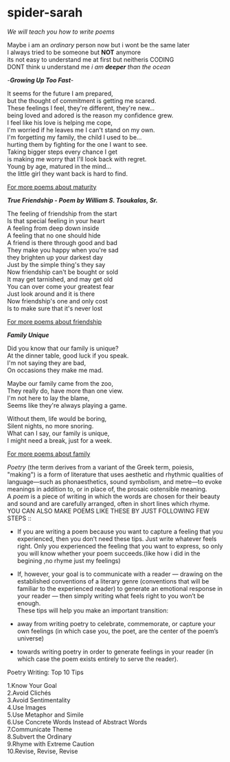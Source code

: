 # spider-sarah
*We will teach you how to write poems* 

Maybe i am an *ordinary* person now but i wont be the  same later  
I always tried to be someone but **NOT** anymore  
its not easy to understand me at first but neitheris CODING  
DONT think u understand me *i am **deeper** than the ocean*  

*-**Growing Up Too Fast**-*


It seems for the future I am prepared,  
but the thought of commitment is getting me scared.  
These feelings I feel, they're different, they're new...  
being loved and adored is the reason my confidence grew.  
I feel like his love is helping me cope,  
I'm worried if he leaves me I can't stand on my own.  
I'm forgetting my family, the child I used to be...  
hurting them by fighting for the one I want to see.  
Taking bigger steps every chance I get  
is making me worry that I'll look back with regret.  
Young by age, matured in the mind...  
the little girl they want back is hard to find.  



[For more poems about maturity](https://www.familyfriendpoems.com/poems/teen/growing-up/)  


*_**True Friendship - Poem by William S. Tsoukalas, Sr.**_*
 
The feeling of friendship from the start  
Is that special feeling in your heart  
A feeling from deep down inside  
A feeling that no one should hide  
A friend is there through good and bad  
They make you happy when you're sad  
they brighten up your darkest day  
Just by the simple thing's they say  
Now friendship can't be bought or sold  
It may get tarnished, and may get old  
You can over come your greatest fear  
Just look around and it is there  
Now friendship's one and only cost  
Is to make sure that it's never lost   



[For more poems about friendship](https://www.poemhunter.com/poems/friendship/)


*_**Family Unique**_*

Did you know that our family is unique?  
At the dinner table, good luck if you speak.   
I'm not saying they are bad,  
On occasions they make me mad.  

Maybe our family came from the zoo,  
They really do, have more than one view.  
I'm not here to lay the blame,  
Seems like they're always playing a game.  

Without them, life would be boring,  
Silent nights, no more snoring.  
What can I say, our family is unique,  
I might need a break, just for a week.  


[For more poems about family](http://www.anitapoems.com/poems-about-family.html)  


*Poetry* (the term derives from a variant of the Greek term, poiesis, "making") is a form of literature that uses aesthetic and rhythmic qualities of language—such as phonaesthetics, sound symbolism, and metre—to evoke meanings in addition to, or in place of, the prosaic ostensible meaning.  
A *poem* is a piece of writing in which the words are chosen for their beauty and sound and are carefully arranged, often in short lines which rhyme.  
YOU CAN ALSO MAKE POEMS LIKE THESE BY JUST FOLLOWING FEW STEPS ::  

+ If you are writing a poem because you want to capture a feeling that you experienced, then you don’t need these tips. Just write whatever feels right. Only you experienced the feeling that you want to express, so only you will know whether your poem succeeds.(like how i did in the begining ,no rhyme just my feelings)  

+ If, however, your goal is to communicate with a reader — drawing on the established conventions of a literary genre (conventions that will be familiar to the experienced reader) to generate an emotional response in your reader — then simply writing what feels right to you won’t be enough.  
These tips will help you make an important transition:  

+ away from writing poetry to celebrate, commemorate, or capture your own feelings (in which case you, the poet, are the center of the poem’s universe)  
+ towards writing poetry in order to generate feelings in your reader (in which case the poem exists entirely to serve the reader).  

Poetry Writing: Top 10 Tips  

1.Know Your Goal    
2.Avoid Clichés  
3.Avoid Sentimentality  
4.Use Images  
5.Use Metaphor and Simile  
6.Use Concrete Words Instead of Abstract Words  
7.Communicate Theme  
8.Subvert the Ordinary  
9.Rhyme with Extreme Caution  
10.Revise, Revise, Revise  
